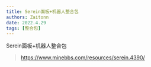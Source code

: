 ```yaml
---
title: Serein面板+机器人整合包
authors: Zaitonn
date: 2022.4.29
tags: [整合包]
---
```


Serein面板+机器人整合包

><https://www.minebbs.com/resources/serein.4390/>
